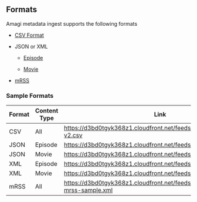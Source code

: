 ## Formats

Amagi metadata ingest supports the following formats

* [CSV Format](https://vinod-amagi.github.io/amgdoc/metadata/csv_format)

* JSON or XML

     * [Episode](https://vinod-amagi.github.io/amgdoc/metadata/episode)

     * [Movie](https://vinod-amagi.github.io/amgdoc/metadata/movie)

* [mRSS](https://vinod-amagi.github.io/amgdoc/metadata/mRSS)

### Sample Formats

|Format|Content Type|Link|
|---|---|---|
|CSV|All|https://d3bd0tgyk368z1.cloudfront.net/feeds/Metadata/Amagi-v2.csv|
|JSON|Episode|https://d3bd0tgyk368z1.cloudfront.net/feeds/Metadata/episode.json|
|JSON|Movie|https://d3bd0tgyk368z1.cloudfront.net/feeds/Metadata/movie.json|
|XML|Episode|https://d3bd0tgyk368z1.cloudfront.net/feeds/Metadata/episode.xml|
|XML|Movie|https://d3bd0tgyk368z1.cloudfront.net/feeds/Metadata/movie.xml|
|mRSS|All|https://d3bd0tgyk368z1.cloudfront.net/feeds/Metadata/amagi-mrss-sample.xml|
